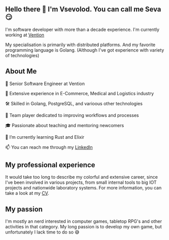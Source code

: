 ## Hello there 👋 I'm Vsevolod. You can call me Seva 😏

I'm software developer with more than a decade experience. I'm currently working at [Vention](https://ventionteams.com/)

My specialisation is primarily with distributed platforms. And my favorite programming language is Golang. (Although I've got experience with variety of technologies)

## About Me
🌟 Senior Software Engineer at Vention

💼 Extensive experience in E-Commerce, Medical and Logistics industry

🛠️ Skilled in Golang, PostgreSQL, and varioous other technologies

👥 Team player dedicated to improving workflows and processes

🎓 Passionate about teaching and mentoring newcomers

🌱 I’m currently learning Rust and Elixir

📫 You can reach me through my [LinkedIn](https://www.linkedin.com/in/vsevolod-krivitskiy-5b022091/)

## My professional experience

It would take too long to describe my colorful and extensive career, since I've been involved in various projects, from small internal tools to big IOT projects and nationwide laboratory systems. 
For more information, you can take a look at my [CV](https://github.com/krylphi/krylphi/blob/main/CV.md).

## My passion

I'm mostly an nerd interested in computer games, tabletop RPG's and other activities in that category. My long passion is to develop my own game, but unfortunately I lack time to do so 😅


<!--
**krylphi/krylphi** is a ✨ _special_ ✨ repository because its `README.md` (this file) appears on your GitHub profile.

Here are some ideas to get you started:

- 🔭 I’m currently working on ...
- 🌱 I’m currently learning ...
- 👯 I’m looking to collaborate on ...
- 🤔 I’m looking for help with ...
- 💬 Ask me about ...
- 📫 How to reach me: ...
- 😄 Pronouns: ...
- ⚡ Fun fact: ...
-->
